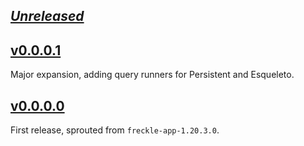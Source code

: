 ## [_Unreleased_](https://github.com/freckle/freckle-app/compare/persistent-sql-lifted-v0.1.0.0...main)

## [v0.0.0.1](https://github.com/freckle/freckle-app/compare/persistent-sql-lifted-v0.0.0.0...persistent-sql-lifted-v0.1.0.0)

Major expansion, adding query runners for Persistent and Esqueleto.

## [v0.0.0.0](https://github.com/freckle/freckle-app/tree/persistent-sql-lifted-v0.0.0.0/persistent-sql-lifted)

First release, sprouted from `freckle-app-1.20.3.0`.
